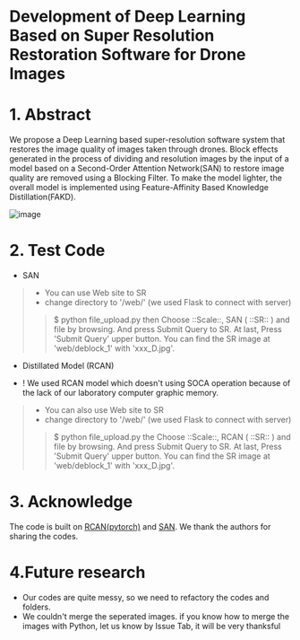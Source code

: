 # Development of Deep Learning Based on Super Resolution Restoration Software for Drone Images

# 1. Abstract
 We propose a Deep Learning based super-resolution software system that restores the image quality of images taken through drones.
Block effects generated in the process of dividing and resolution images by the input of a model based on a Second-Order Attention Network(SAN) to restore image quality are removed using a Blocking Filter. To make the model lighter, the overall model is implemented using Feature-Affinity Based Knowledge Distillation(FAKD).

![image](https://user-images.githubusercontent.com/73782975/170811749-a7448561-3330-4b3b-8c56-9d85f1baf57f.png)

# 2. Test Code
* SAN
> * You can use Web site to SR
> * change directory to '/web/'
>(we used Flask to connect with server)
>>  $ python file_upload.py
>>  then Choose ::Scale::, SAN ( ::SR:: ) and file by browsing. And press Submit Query to SR.
>>  At last, Press 'Submit Query' upper button.
>>  You can find the SR image at 'web/deblock_1' with 'xxx_D.jpg'.

* Distillated Model (RCAN)
+ ! We used RCAN model which doesn't using SOCA operation because of the lack of our laboratory computer graphic memory.
> * You can also use Web site to SR
> * change directory to '/web/'
>(we used Flask to connect with server)
>> $ python file_upload.py
>> the Choose ::Scale::, RCAN ( ::SR:: ) and file by browsing. And press Submit Query to SR.
>> At last, Press 'Submit Query' upper button.
>> You can find the SR image at 'web/deblock_1' with 'xxx_D.jpg'.

# 3. Acknowledge
The code is built on [RCAN(pytorch)](https://github.com/yulunzhang/RCAN) and [SAN](https://github.com/daitao/SAN).
We thank the authors for sharing the codes.

# 4.Future research
* Our codes are quite messy, so we need to refactory the codes and folders.
* We couldn't merge the seperated images. if you know how to merge the images with Python, let us know by Issue Tab, it will be very thanksful


